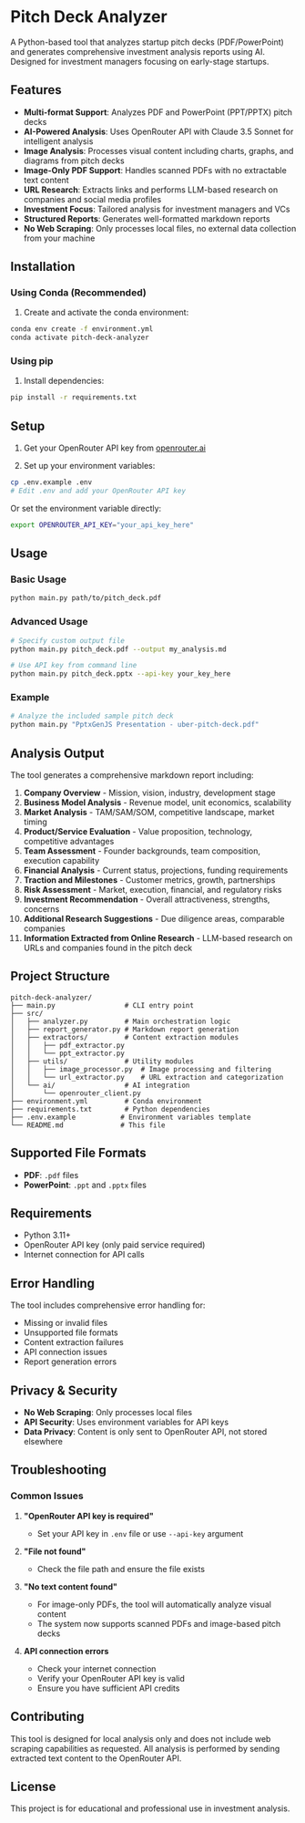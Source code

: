 # Pitch Deck Analyzer

A Python-based tool that analyzes startup pitch decks (PDF/PowerPoint) and generates comprehensive investment analysis reports using AI. Designed for investment managers focusing on early-stage startups.

## Features

- **Multi-format Support**: Analyzes PDF and PowerPoint (PPT/PPTX) pitch decks
- **AI-Powered Analysis**: Uses OpenRouter API with Claude 3.5 Sonnet for intelligent analysis
- **Image Analysis**: Processes visual content including charts, graphs, and diagrams from pitch decks
- **Image-Only PDF Support**: Handles scanned PDFs with no extractable text content
- **URL Research**: Extracts links and performs LLM-based research on companies and social media profiles
- **Investment Focus**: Tailored analysis for investment managers and VCs
- **Structured Reports**: Generates well-formatted markdown reports
- **No Web Scraping**: Only processes local files, no external data collection from your machine

## Installation

### Using Conda (Recommended)

1. Create and activate the conda environment:
```bash
conda env create -f environment.yml
conda activate pitch-deck-analyzer
```

### Using pip

1. Install dependencies:
```bash
pip install -r requirements.txt
```

## Setup

1. Get your OpenRouter API key from [openrouter.ai](https://openrouter.ai)

2. Set up your environment variables:
```bash
cp .env.example .env
# Edit .env and add your OpenRouter API key
```

Or set the environment variable directly:
```bash
export OPENROUTER_API_KEY="your_api_key_here"
```

## Usage

### Basic Usage

```bash
python main.py path/to/pitch_deck.pdf
```

### Advanced Usage

```bash
# Specify custom output file
python main.py pitch_deck.pdf --output my_analysis.md

# Use API key from command line
python main.py pitch_deck.pptx --api-key your_key_here
```

### Example

```bash
# Analyze the included sample pitch deck
python main.py "PptxGenJS Presentation - uber-pitch-deck.pdf"
```

## Analysis Output

The tool generates a comprehensive markdown report including:

1. **Company Overview** - Mission, vision, industry, development stage
2. **Business Model Analysis** - Revenue model, unit economics, scalability
3. **Market Analysis** - TAM/SAM/SOM, competitive landscape, market timing
4. **Product/Service Evaluation** - Value proposition, technology, competitive advantages
5. **Team Assessment** - Founder backgrounds, team composition, execution capability
6. **Financial Analysis** - Current status, projections, funding requirements
7. **Traction and Milestones** - Customer metrics, growth, partnerships
8. **Risk Assessment** - Market, execution, financial, and regulatory risks
9. **Investment Recommendation** - Overall attractiveness, strengths, concerns
10. **Additional Research Suggestions** - Due diligence areas, comparable companies
11. **Information Extracted from Online Research** - LLM-based research on URLs and companies found in the pitch deck

## Project Structure

```
pitch-deck-analyzer/
├── main.py                 # CLI entry point
├── src/
│   ├── analyzer.py         # Main orchestration logic
│   ├── report_generator.py # Markdown report generation
│   ├── extractors/         # Content extraction modules
│   │   ├── pdf_extractor.py
│   │   └── ppt_extractor.py
│   ├── utils/              # Utility modules
│   │   ├── image_processor.py  # Image processing and filtering
│   │   └── url_extractor.py    # URL extraction and categorization
│   └── ai/                 # AI integration
│       └── openrouter_client.py
├── environment.yml         # Conda environment
├── requirements.txt        # Python dependencies
├── .env.example           # Environment variables template
└── README.md              # This file
```

## Supported File Formats

- **PDF**: `.pdf` files
- **PowerPoint**: `.ppt` and `.pptx` files

## Requirements

- Python 3.11+
- OpenRouter API key (only paid service required)
- Internet connection for API calls

## Error Handling

The tool includes comprehensive error handling for:
- Missing or invalid files
- Unsupported file formats
- Content extraction failures
- API connection issues
- Report generation errors

## Privacy & Security

- **No Web Scraping**: Only processes local files
- **API Security**: Uses environment variables for API keys
- **Data Privacy**: Content is only sent to OpenRouter API, not stored elsewhere

## Troubleshooting

### Common Issues

1. **"OpenRouter API key is required"**
   - Set your API key in `.env` file or use `--api-key` argument

2. **"File not found"**
   - Check the file path and ensure the file exists

3. **"No text content found"**
   - For image-only PDFs, the tool will automatically analyze visual content
   - The system now supports scanned PDFs and image-based pitch decks

4. **API connection errors**
   - Check your internet connection
   - Verify your OpenRouter API key is valid
   - Ensure you have sufficient API credits

## Contributing

This tool is designed for local analysis only and does not include web scraping capabilities as requested. All analysis is performed by sending extracted text content to the OpenRouter API.

## License

This project is for educational and professional use in investment analysis.
